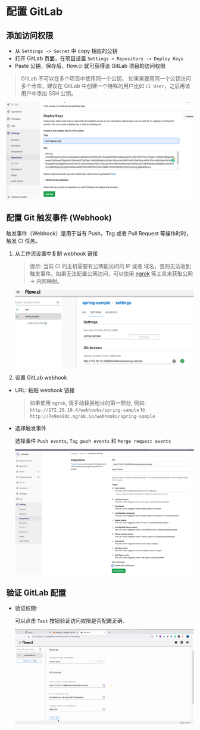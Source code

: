 # 配置 GitLab

## 添加访问权限

- 从 `Settings -> Secret` 中 copy 相应的公钥
- 打开 GitLab 页面，在项目设置 `Settings > Repository -> Deploy Keys`
- Paste 公钥，保存后，flow.ci 就可获得该 GitLab 项目的访问权限

> GitLab 不可以在多个项目中使用同一个公钥， 如果需要用同一个公钥访问多个仓库，建议在 GitLab 中创建一个特殊的用户比如 `CI User`，之后再该用户中添加 SSH 公钥。

![gitlab_setup_deploy_key](../../src/git/gitlab_setup_deploy_key.png)

## 配置 Git 触发事件 (Webhook)

触发事件（Webhook）是用于当有 Push，Tag 或者 Pull Request 等操作时时，触发 CI 任务。

1. 从工作流设置中复制 webhook 链接
   > 提示: 当前 CI 的主机需要有公网能访问的 IP 或者 域名，否则无法收到触发事件。如果无法配置公网访问，可以使用 [ngrok](https://ngrok.com/) 等工具来获取公网 -> 内网映射。

   ![webhook settings](../../src/git/github_select_webhook_url.png)

2. 设置 GitLab webhook

- URL: 粘贴 webhook 链接

  > 如果使用 `ngrok`, 请手动替换地址的第一部分, 例如: `http://172.20.10.4/webhooks/spring-sample` to `http://7e9ea9dc.ngrok.io/webhooks/spring-sample`

- 选择触发事件
  
  选择事件 `Push events`, `Tag push events` 和 `Merge request events`
  
  ![events](../../src/git/gitlab_setup_webhook.png)

## 验证 GitLab 配置

- 验证权限:
  
  可以点击 `Test` 按钮验证访问权限是否配置正确.

  ![gitlab_test](../../src/git/gitlab_test_config.gif)